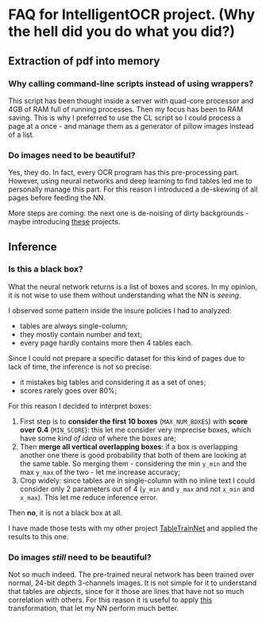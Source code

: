 # FAQ for IntelligentOCR project. (Why the hell did you do what you did?)

## Extraction of pdf into memory
### Why calling command-line scripts instead of using wrappers?
This script has been thought inside a server with quad-core processor and 4GB of RAM
full of running processes. Then my focus has been to RAM saving. 
This is why I preferred to use the CL script so I could process a page at a 
once - and manage them as a generator of pillow images instead of a list.

### Do images need to be beautiful?
Yes, they do. In fact, every OCR program has this pre-processing part. 
However, using neural networks and deep learning to find tables led me to 
personally manage this part. For this reason I introduced a de-skewing of all pages 
before feeding the NN.

More steps are coming: the next one is de-noising of dirty backgrounds - maybe
introducing 
[these](https://www.kaggle.com/c/denoising-dirty-documents/kernels)
projects.

## Inference
### Is this a black box?
What the neural network returns is a list of boxes and scores. In my opinion, it is not wise to 
use them without understanding what the NN is _seeing_.

I observed some pattern inside the insure policies I had to analyzed:
* tables are always single-column;
* they mostly contain number and text;
* every page hardly contains more then 4 tables each.

Since I could not prepare a specific dataset for this kind of pages due to lack of time, 
the inference is not so precise:
* it mistakes big tables and considering it as a set of ones; 
* scores rarely goes over 80%;

For this reason I decided to interpret boxes:
1. First step is to **consider the first 10 boxes** (`MAX_NUM_BOXES`) with **score over 0.4** (`MIN_SCORE`): this let me 
consider very imprecise boxes, which have some _kind of idea_ of where the boxes are;
2. Then **merge all vertical overlapping boxes**: if a box is overlapping another one there is good probability
that both of them are looking at the same table. So merging them - considering the min `y_min` and the max `y_max` of
the two - let me increase accuracy;
3. Crop widely: since tables are in single-column with no inline text I could consider only 2 parameters out of 4
(`y_min` and `y_max` and not `x_min` and `x_max`). This let me reduce inference error.

Then **no**, it is not a black box at all.

I have made those tests with my other project
[TableTrainNet](https://github.com/mawanda-jun/TableTrainNet)
and applied the results to this one.

### Do images _still_ need to be beautiful?
Not so much indeed.
The pre-trained neural network has been trained over normal, 24-bit depth 3-channels images.
It is not simple for it to understand that tables are _objects_, since for it those are lines that have not so much
correlation with others.
For this reason it is useful to apply
[this](https://www.researchgate.net/publication/320243569_Table_Detection_Using_Deep_Learning)
transformation, that let my NN perform much better.